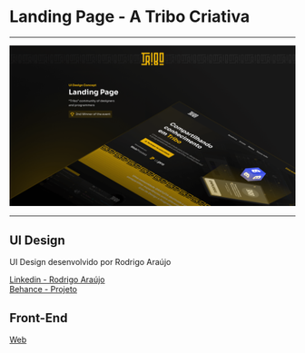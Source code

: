 # Landing Page - A Tribo Criativa

---

![screenshot.png](screenshot.png)

---

## UI Design

<p>UI Design desenvolvido por Rodrigo Araújo</p>

[Linkedin - Rodrigo Araújo](https://www.linkedin.com/in/rodsilvadesign/)</br>
[Behance - Projeto](https://www.behance.net/gallery/148358527/Landing-Page-Tribo-Community)

## Front-End

[Web](http://atribocriativa.netlify.app)
